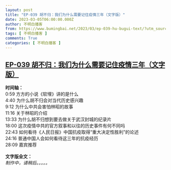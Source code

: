 ```yaml
---
layout: post
title: "EP-039 胡不归：我们为什么需要记住疫情三年（文字版）"
date: 2023-03-05T06:00:00.000Z
author: 不明白播客
from: https://www.bumingbai.net/2023/03/ep-039-hu-bugui-text/?utm_source=rss&utm_medium=rss&utm_campaign=ep-039-hu-bugui-text
tags: [ 不明白播客 ]
comments: True
categories: [ 不明白播客 ]
---
```

<!--1677996000000-->
[EP-039 胡不归：我们为什么需要记住疫情三年（文字版）](https://www.bumingbai.net/2023/03/ep-039-hu-bugui-text/?utm_source=rss&utm_medium=rss&utm_campaign=ep-039-hu-bugui-text)
------

<div>
<div id="buzzsprout-player-12375128"></div><script src="https://www.buzzsprout.com/1982525/12375128-.js?container_id=buzzsprout-player-12375128&#038;player=small" type="text/javascript" charset="utf-8"></script><p></p><p><strong>时间轴：<br></strong>0:59 方方的小说《软埋》讲的是什么<br>4:40 为什么胡不归会对当代历史感兴趣<br>9:12 为什么中共会害怕林昭的故事<br>11:16 关于林昭的介绍<br>13:33 为什么胡不归想到要去做关于武汉封城的纪录片<br>18:00 这次疫情中共的官方叙事和以往的历史事件有何不同吗<br>22:43 如何看待《人民日报》中国抗疫取得“重大决定性胜利”的论述<br>24:16 普通中国人会如何看待这三年的抗疫经历<br>28:09 嘉宾推荐<br><br><strong>文字版全文：<br></strong><em>制作中，请稍后。。。。。</em></p><p></p><p></p>
</div>
